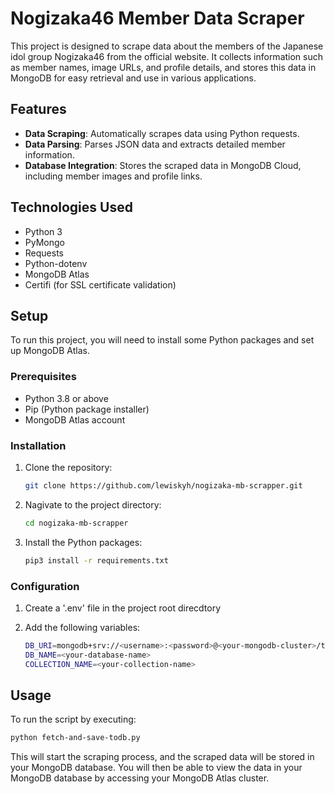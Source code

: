 # Nogizaka46 Member Data Scraper

This project is designed to scrape data about the members of the Japanese idol group Nogizaka46 from the official website. It collects information such as member names, image URLs, and profile details, and stores this data in MongoDB for easy retrieval and use in various applications.

## Features

- **Data Scraping**: Automatically scrapes data using Python requests.
- **Data Parsing**: Parses JSON data and extracts detailed member information.
- **Database Integration**: Stores the scraped data in MongoDB Cloud, including member images and profile links.

## Technologies Used

- Python 3
- PyMongo
- Requests
- Python-dotenv
- MongoDB Atlas
- Certifi (for SSL certificate validation)

## Setup

To run this project, you will need to install some Python packages and set up MongoDB Atlas.

### Prerequisites

- Python 3.8 or above
- Pip (Python package installer)
- MongoDB Atlas account

### Installation

1. Clone the repository:
   ```bash
   git clone https://github.com/lewiskyh/nogizaka-mb-scrapper.git

2. Nagivate to the project directory:
   ```bash
   cd nogizaka-mb-scrapper
   
3. Install the Python packages:
   ```bash
   pip3 install -r requirements.txt

### Configuration

1. Create a '.env' file in the project root direcdtory

2. Add the following variables:
   ```bash
   DB_URI=mongodb+srv://<username>:<password>@<your-mongodb-cluster>/test?retryWrites=true&w=majority
   DB_NAME=<your-database-name>
   COLLECTION_NAME=<your-collection-name>

## Usage

To run the script by executing:
   ```bash
   python fetch-and-save-todb.py
   ```
This will start the scraping process, and the scraped data will be stored in your MongoDB database. You will then be able to view the data in your MongoDB database by accessing your MongoDB Atlas cluster.

